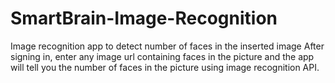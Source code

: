 # SmartBrain-Image-Recognition
Image recognition app to detect number of faces in the inserted image
After signing in, enter any image url containing faces in the picture and the app will tell you the number of faces in the picture using image recognition API.
